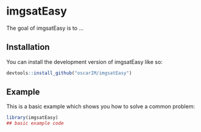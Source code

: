 
# imgsatEasy

<!-- badges: start -->
<!-- badges: end -->

The goal of imgsatEasy is to ...

## Installation

You can install the development version of imgsatEasy like so:

``` r
devtools::install_github("oscarIM/imgsatEasy")
```

## Example

This is a basic example which shows you how to solve a common problem:

``` r
library(imgsatEasy)
## basic example code
```

